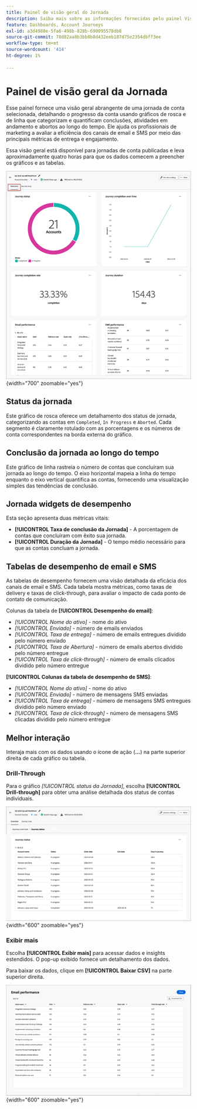 ```yaml
---
title: Painel de visão geral do Jornada
description: Saiba mais sobre as informações fornecidas pelo painel Visão geral do Jornada e como ele pode ajudar você a monitorar e gerenciar sua estratégia de jornada de conta.
feature: Dashboards, Account Journeys
exl-id: a3d4988e-5fa6-498b-828b-690095578db8
source-git-commit: 78d82aa8b3bb8b8d432eeb187d75e2354dbff3ee
workflow-type: tm+mt
source-wordcount: '414'
ht-degree: 1%

---
```


# Painel de visão geral da Jornada

Esse painel fornece uma visão geral abrangente de uma jornada de conta selecionada, detalhando o progresso da conta usando gráficos de rosca e de linha que categorizam e quantificam conclusões, atividades em andamento e abortos ao longo do tempo. Ele ajuda os profissionais de marketing a avaliar a eficiência dos canais de email e SMS por meio das principais métricas de entrega e engajamento.

Essa visão geral está disponível para jornadas de conta publicadas e leva aproximadamente quatro horas para que os dados comecem a preencher os gráficos e as tabelas.

![visão geral da Jornada](./assets/journey-overview.png){width="700" zoomable="yes"}

## Status da jornada

Este gráfico de rosca oferece um detalhamento dos status de jornada, categorizando as contas em `Completed`, `In Progress` e `Aborted`. Cada segmento é claramente rotulado com as porcentagens e os números de conta correspondentes na borda externa do gráfico.

## Conclusão da jornada ao longo do tempo

Este gráfico de linha rastreia o número de contas que concluíram sua jornada ao longo do tempo. O eixo horizontal mapeia a linha do tempo enquanto o eixo vertical quantifica as contas, fornecendo uma visualização simples das tendências de conclusão.

## Jornada widgets de desempenho

Esta seção apresenta duas métricas vitais:

* **[!UICONTROL Taxa de conclusão da Jornada]** - A porcentagem de contas que concluíram com êxito sua jornada.
* **[!UICONTROL Duração da Jornada]** - O tempo médio necessário para que as contas concluam a jornada.

## Tabelas de desempenho de email e SMS

As tabelas de desempenho fornecem uma visão detalhada da eficácia dos canais de email e SMS. Cada tabela mostra métricas, como taxas de delivery e taxas de click-through, para avaliar o impacto de cada ponto de contato de comunicação.

Colunas da tabela de **[!UICONTROL Desempenho do email]**:

* _[!UICONTROL Nome do ativo]_ - nome do ativo
* _[!UICONTROL Enviado]_ - número de emails enviados
* _[!UICONTROL Taxa de entrega]_ - número de emails entregues dividido pelo número enviado
* _[!UICONTROL Taxa de Abertura]_ - número de emails abertos dividido pelo número entregue
* _[!UICONTROL Taxa de click-through]_ - número de emails clicados dividido pelo número entregue

**[!UICONTROL Colunas da tabela de desempenho de SMS]**:

* _[!UICONTROL Nome do ativo]_ - nome do ativo
* _[!UICONTROL Enviado]_ - número de mensagens SMS enviadas
* _[!UICONTROL Taxa de entrega]_ - número de mensagens SMS entregues dividido pelo número enviado
* _[!UICONTROL Taxa de click-through]_ - número de mensagens SMS clicadas dividido pelo número entregue
<!-- 
To generate a shareable PDF of your current view, click **[!UICONTROL Export]** at the top right of the page. -->

## Melhor interação

Interaja mais com os dados usando o ícone de ação (**...**) na parte superior direita de cada gráfico ou tabela.

### Drill-Through

Para o gráfico _[!UICONTROL status da Jornada]_, escolha **[!UICONTROL Drill-through]** para obter uma análise detalhada dos status de contas individuais.

![O drill-through para os dados de gráfico](./assets/journey-status-drill-through.png){width="600" zoomable="yes"}
<!--
The applied global filters are carried over to the view and displayed at the top. Click the _Filter_ icon at the top left to filter the data display by journey.-->

### Exibir mais

Escolha **[!UICONTROL Exibir mais]** para acessar dados e insights estendidos. O pop-up exibido fornece um detalhamento dos dados.

Para baixar os dados, clique em **[!UICONTROL Baixar CSV]** na parte superior direita.

![Exibir dados estendidos](./assets/journey-email-performance-view-more.png){width="600" zoomable="yes"}
